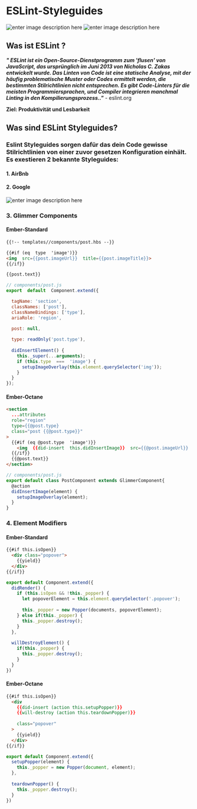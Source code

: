 ﻿# ESLint-Styleguides

![enter image description here](https://res.cloudinary.com/practicaldev/image/fetch/s--AMz6SUme--/c_limit%2Cf_auto%2Cfl_progressive%2Cq_auto%2Cw_880/https://thepracticaldev.s3.amazonaws.com/i/jv8mmasb5mf0ilw5q1lz.png)
![enter image description here](https://cdn-images-1.medium.com/max/1600/1*EJf1MIFRPIOUd_Rns8Yqiw.png)

## Was ist ESLint ?

***"
ESLint ist ein Open-Source-Dienstprogramm zum 'flusen' von JavaScript, das ursprünglich im Juni 2013 von Nicholas C. Zakas entwickelt wurde. Das Linten von Code ist eine statische Analyse, mit der häufig problematische Muster oder Codes ermittelt werden, die bestimmten Stilrichtlinien nicht entsprechen. Es gibt Code-Linters für die meisten Programmiersprachen, und Compiler integrieren manchmal Linting in den Kompilierungsprozess.."***   - eslint.org

**Ziel: Produktivität und Lesbarkeit**

## Was sind ESLint Styleguides?

### Eslint Styleguides sorgen dafür das dein Code gewisse Stilrichtlinien von einer zuvor gesetzen Konfiguration einhält. Es exestieren 2 bekannte Styleguides:

#### 1. AirBnb
#### 2. Google
![enter image description here](https://media.giphy.com/media/5OAC2cIC2XcWY/giphy.gif)

### 3. Glimmer Components

#### Ember-Standard

```html
{{!-- templates//components/post.hbs --}}

{{#if (eq  type  'image')}}
<img  src={{post.imageUrl}}  title={{post.imageTitle}}>
{{/if}}

{{post.text}}
```
```javascript
// components/post.js
export  default  Component.extend({

  tagName: 'section',
  classNames: ['post'],
  classNameBindings: ['type'],
  ariaRole: 'region',

  post: null,
  
  type: readOnly('post.type'),
  
  didInsertElement() {
    this._super(...arguments);
    if (this.type  ===  'image') {
      setupImageOverlay(this.element.querySelector('img'));
    } 
  }
});
```

#### Ember-Octane

```html
<section
  ...attributes
  role="region"
  type={{@post.type}
  class="post {{@post.type}}"
>
  {{#if (eq @post.type  'image')}}
    <img  {{did-insert  this.didInsertImage}}  src={{@post.imageUrl}}  title={{@post.imageTitle}}/>
  {{/if}}
  {{@post.text}}
</section>
```
```javascript
// components/post.js
export default class PostComponent extends GlimmerComponent{
  @action
  didInsertImage(element) {
    setupImageOverlay(element);
  }
}
```

### 4. Element Modifiers

#### Ember-Standard
```html
{{#if this.isOpen}}
  <div class="popover">
    {{yield}}
  </div>
{{/if}}
```
```javascript
export default Component.extend({
  didRender() {
    if (this.isOpen && !this._popper) {
      let popoverElement = this.element.querySelector('.popover');
       
      this._popper = new Popper(documents, popoverElement);
    } else if(this._popper) {
      this._popper.destroy();
    }
  },
   
  willDestroyElement() {
    if(this._popper) {
      this._popper.destroy();
    }
  }
})
```
#### Ember-Octane

```html
{{#if this.isOpen}}
  <div 
    {{did-insert (action this.setupPopper)}}
    {{will-destroy (action this.teardownPopper)}}
     
    class="popover"
  >
    {{yield}}
  </div>
{{/if}}
```

```javascript
export default Component.extend({
  setupPopper(element) {
    this._popper = new Popper(document, element);
  },
   
  teardownPopper() {
    this._popper.destroy();
  }
})
```
